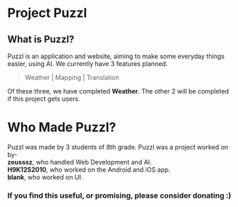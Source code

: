 # Project Puzzl
## What is Puzzl?
Puzzl is an application and website, aiming to make some everyday things easier, using AI. We currently have 3 features planned.
>Weather
>| Mapping
>| Translation

Of these three, we have completed **Weather**. 
The other 2 will be completed if this project gets users.

# Who Made Puzzl?
Puzzl was made by 3 students of 8th grade.
Puzzl was a project worked on by-
<br>
**zeusssz**, who handled Web Development and AI. 
<br>
**H9K12S2010**, who worked on the Android and iOS app. 
<br>
**blank**, who worked on UI.

### If you find this useful, or promising, please consider donating :)



